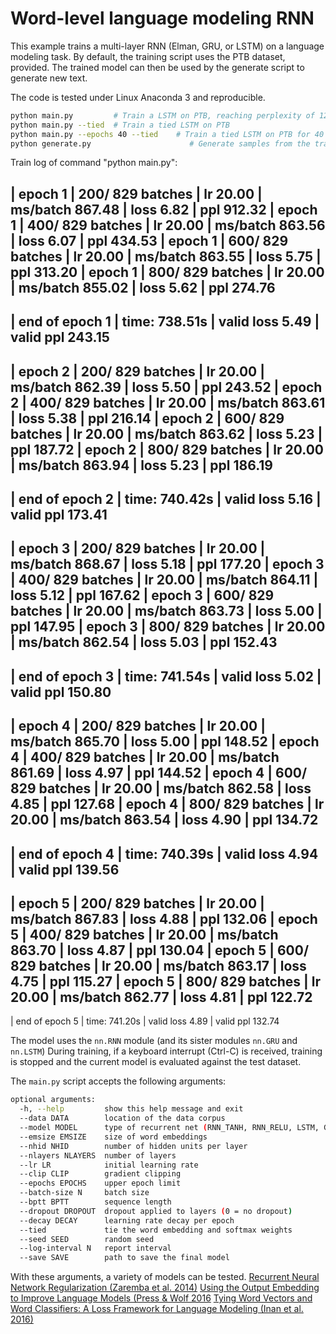 # Word-level language modeling RNN

This example trains a multi-layer RNN (Elman, GRU, or LSTM) on a language modeling task.
By default, the training script uses the PTB dataset, provided.
The trained model can then be used by the generate script to generate new text.

The code is tested under Linux Anaconda 3 and reproducible.

```bash
python main.py         # Train a LSTM on PTB, reaching perplexity of 128.55 and take about 1 hour in slurm.ttic.edu. This is the baseline in this final project
python main.py --tied  # Train a tied LSTM on PTB
python main.py --epochs 40 --tied    # Train a tied LSTM on PTB for 40 epochs
python generate.py                      # Generate samples from the trained LSTM model.
```

Train log of command "python main.py":

| epoch   1 |   200/  829 batches | lr 20.00 | ms/batch 867.48 | loss  6.82 | ppl   912.32
| epoch   1 |   400/  829 batches | lr 20.00 | ms/batch 863.56 | loss  6.07 | ppl   434.53
| epoch   1 |   600/  829 batches | lr 20.00 | ms/batch 863.55 | loss  5.75 | ppl   313.20
| epoch   1 |   800/  829 batches | lr 20.00 | ms/batch 855.02 | loss  5.62 | ppl   274.76
-----------------------------------------------------------------------------------------
| end of epoch   1 | time: 738.51s | valid loss  5.49 | valid ppl   243.15
-----------------------------------------------------------------------------------------
| epoch   2 |   200/  829 batches | lr 20.00 | ms/batch 862.39 | loss  5.50 | ppl   243.52
| epoch   2 |   400/  829 batches | lr 20.00 | ms/batch 863.61 | loss  5.38 | ppl   216.14
| epoch   2 |   600/  829 batches | lr 20.00 | ms/batch 863.62 | loss  5.23 | ppl   187.72
| epoch   2 |   800/  829 batches | lr 20.00 | ms/batch 863.94 | loss  5.23 | ppl   186.19
-----------------------------------------------------------------------------------------
| end of epoch   2 | time: 740.42s | valid loss  5.16 | valid ppl   173.41
-----------------------------------------------------------------------------------------
| epoch   3 |   200/  829 batches | lr 20.00 | ms/batch 868.67 | loss  5.18 | ppl   177.20
| epoch   3 |   400/  829 batches | lr 20.00 | ms/batch 864.11 | loss  5.12 | ppl   167.62
| epoch   3 |   600/  829 batches | lr 20.00 | ms/batch 863.73 | loss  5.00 | ppl   147.95
| epoch   3 |   800/  829 batches | lr 20.00 | ms/batch 862.54 | loss  5.03 | ppl   152.43
-----------------------------------------------------------------------------------------
| end of epoch   3 | time: 741.54s | valid loss  5.02 | valid ppl   150.80
-----------------------------------------------------------------------------------------
| epoch   4 |   200/  829 batches | lr 20.00 | ms/batch 865.70 | loss  5.00 | ppl   148.52
| epoch   4 |   400/  829 batches | lr 20.00 | ms/batch 861.69 | loss  4.97 | ppl   144.52
| epoch   4 |   600/  829 batches | lr 20.00 | ms/batch 862.58 | loss  4.85 | ppl   127.68
| epoch   4 |   800/  829 batches | lr 20.00 | ms/batch 863.54 | loss  4.90 | ppl   134.72
-----------------------------------------------------------------------------------------
| end of epoch   4 | time: 740.39s | valid loss  4.94 | valid ppl   139.56
-----------------------------------------------------------------------------------------
| epoch   5 |   200/  829 batches | lr 20.00 | ms/batch 867.83 | loss  4.88 | ppl   132.06
| epoch   5 |   400/  829 batches | lr 20.00 | ms/batch 863.70 | loss  4.87 | ppl   130.04
| epoch   5 |   600/  829 batches | lr 20.00 | ms/batch 863.17 | loss  4.75 | ppl   115.27
| epoch   5 |   800/  829 batches | lr 20.00 | ms/batch 862.77 | loss  4.81 | ppl   122.72
-----------------------------------------------------------------------------------------
| end of epoch   5 | time: 741.20s | valid loss  4.89 | valid ppl   132.74




The model uses the `nn.RNN` module (and its sister modules `nn.GRU` and `nn.LSTM`)
During training, if a keyboard interrupt (Ctrl-C) is received,
training is stopped and the current model is evaluated against the test dataset.

The `main.py` script accepts the following arguments:

```bash
optional arguments:
  -h, --help         show this help message and exit
  --data DATA        location of the data corpus
  --model MODEL      type of recurrent net (RNN_TANH, RNN_RELU, LSTM, GRU)
  --emsize EMSIZE    size of word embeddings
  --nhid NHID        number of hidden units per layer
  --nlayers NLAYERS  number of layers
  --lr LR            initial learning rate
  --clip CLIP        gradient clipping
  --epochs EPOCHS    upper epoch limit
  --batch-size N     batch size
  --bptt BPTT        sequence length
  --dropout DROPOUT  dropout applied to layers (0 = no dropout)
  --decay DECAY      learning rate decay per epoch
  --tied             tie the word embedding and softmax weights
  --seed SEED        random seed
  --log-interval N   report interval
  --save SAVE        path to save the final model
```

With these arguments, a variety of models can be tested.
[Recurrent Neural Network Regularization (Zaremba et al. 2014)](https://arxiv.org/pdf/1409.2329.pdf)
[Using the Output Embedding to Improve Language Models (Press & Wolf 2016](https://arxiv.org/abs/1608.05859)
[Tying Word Vectors and Word Classifiers: A Loss Framework for Language Modeling (Inan et al. 2016)](https://arxiv.org/pdf/1611.01462.pdf)